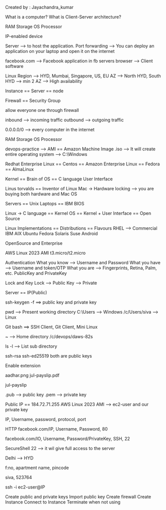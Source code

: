 Created by : Jayachandra_kumar

What is a computer? What is Client-Server architecture?

RAM Storage OS Processor

IP-enabled device

Server --> to host the application. Port forwarding --> You can deploy an application on your laptop and open it on the internet

facebook.com --> Facebook application in fb servers browser --> Client software

Linux
Region --> HYD, Mumbai, Singapore, US, EU AZ --> North HYD, South HYD --> min 2 AZ --> High availability

Instance == Server == node

Firewall == Security Group

allow everyone one through firewall

inbound --> incoming traffic outbound --> outgoing traffic

0.0.0.0/0 --> every computer in the internet

RAM Storage OS Processor

devops-practice --> AMI == Amazon Machine Image .iso --> It will create entire operating system --> C:\Windows

Redhat Enterprise Linux == Centos == Amazon Enterprise Linux == Fedora == AlmaLinux

Kernel == Brain of OS == C language User Interface

Linus torvalds == Inventor of Linux Mac -> Hardware locking --> you are buying both hardware and Mac OS

Servers == Unix Laptops == IBM BIOS

Linux -> C language == Kernel OS == Kernel + User Interface == Open Source

Linux Implementations == Distributions == Flavours
RHEL --> Commercial IBM AIX Ubuntu Fedora Solaris Suse Android

OpenSource and Enterprise

AWS Linux 2023 AMI t3.micro/t2.micro

Authentication
What you know --> Username and Password
What you have --> Username and token/OTP
What you are --> Fingerprints, Retina, Palm, etc.
PublicKey and PrivateKey

Lock and Key Lock --> Public Key --> Private

Server == IP(Public)

ssh-keygen -f ==> public key and private key

pwd --> Present working directory C:\Users<your-username> --> Windows /c/Users/siva --> Linux

Git bash ==> SSH Client, Git Client, Mini Linux

~ --> Home directory /c/devops/daws-82s

ls -l --> List sub directory

ssh-rsa ssh-ed25519 both are public keys

Enable extension

aadhar.png jul-payslip.pdf

jul-payslip

.pub --> public key .pem --> private key

Public IP == 184.72.71.255 AWS Linux 2023 AMI --> ec2-user and our private key

IP, Username, password, protocol, port

HTTP facebook.com/IP, Username, Password, 80

facebook.com/IO, Username, Password/PrivateKey, SSH, 22

SecureShell 22 --> it wil give full access to the server

Delhi --> HYD

f:no, apartment name, pincode

siva, 523764

ssh -i ec2-user@IP

Create public and private keys
Import public key
Create firewall
Create Instance
Connect to Instance
Terminate when not using
